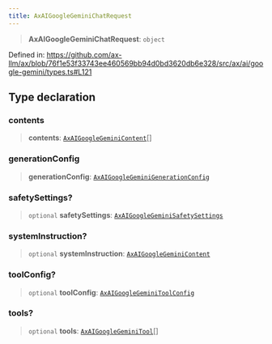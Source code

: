 ```yaml
---
title: AxAIGoogleGeminiChatRequest
---
```


> **AxAIGoogleGeminiChatRequest**: `object`

Defined in: https://github.com/ax-llm/ax/blob/76f1e53f33743ee460569bb94d0bd3620db6e328/src/ax/ai/google-gemini/types.ts#L121

## Type declaration

<a id="contents"></a>

### contents

> **contents**: [`AxAIGoogleGeminiContent`](/api/#03-apidocs/typealiasaxaigooglegeminicontent)[]

<a id="generationConfig"></a>

### generationConfig

> **generationConfig**: [`AxAIGoogleGeminiGenerationConfig`](/api/#03-apidocs/typealiasaxaigooglegeminigenerationconfig)

<a id="safetySettings"></a>

### safetySettings?

> `optional` **safetySettings**: [`AxAIGoogleGeminiSafetySettings`](/api/#03-apidocs/typealiasaxaigooglegeminisafetysettings)

<a id="systemInstruction"></a>

### systemInstruction?

> `optional` **systemInstruction**: [`AxAIGoogleGeminiContent`](/api/#03-apidocs/typealiasaxaigooglegeminicontent)

<a id="toolConfig"></a>

### toolConfig?

> `optional` **toolConfig**: [`AxAIGoogleGeminiToolConfig`](/api/#03-apidocs/typealiasaxaigooglegeminitoolconfig)

<a id="tools"></a>

### tools?

> `optional` **tools**: [`AxAIGoogleGeminiTool`](/api/#03-apidocs/typealiasaxaigooglegeminitool)[]
